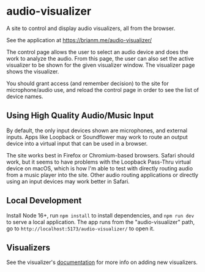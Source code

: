 # audio-visualizer

A site to control and display audio visualizers, all from the browser.

See the application at https://brianm.me/audio-visualizer/

The control page allows the user to select an audio device and does the work to
analyze the audio. From this page, the user can also set the active visualizer
to be shown for the given visualizer window.
The visualizer page shows the visualizer.

You should grant access (and remember decision) to the site for
microphone/audio use, and reload the control page in order to see the list of
device names.

## Using High Quality Audio/Music Input

By default, the only input devices shown are microphones, and external inputs.
Apps like Loopback or Soundflower may work to route an output device into a
virtual input that can be used in a browser.

The site works best in Firefox or Chromium-based browsers. Safari should work,
but it seems to have problems with the Loopback Pass-Thru virtual device on
macOS, which is how I'm able to test with directly routing audio from a music
player into the site. Other audio routing applications or directly using an
input devices may work better in Safari.

## Local Development

Install Node 16+, run `npm install` to install dependencies, and `npm run dev`
to serve a local application. The app runs from the "audio-visualizer" path,
go to `http://localhost:5173/audio-visualizer/` to open it.

## Visualizers

See the visualizer's [documentation](./src/visualizer/visualizers/README.md) for
more info on adding new visualizers.
